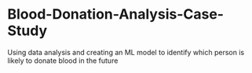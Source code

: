 # Blood-Donation-Analysis-Case-Study
Using data analysis and creating an ML model to identify which person is likely to donate blood in the future
